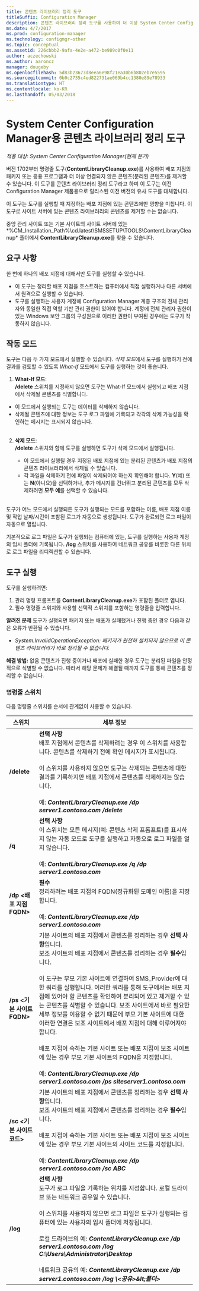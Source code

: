 ```yaml
---
title: 콘텐츠 라이브러리 정리 도구
titleSuffix: Configuration Manager
description: 콘텐츠 라이브러리 정리 도구를 사용하여 더 이상 System Center Configuration Manager 배포와 연관이 없는 분리된 콘텐츠를 제거합니다.
ms.date: 4/7/2017
ms.prod: configuration-manager
ms.technology: configmgr-other
ms.topic: conceptual
ms.assetid: 226cbbb2-9afa-4e2e-a472-be989c0f0e11
author: aczechowski
ms.author: aaroncz
manager: dougeby
ms.openlocfilehash: 5d83b23673d8eea6e98f21ea30b6b802eb7e5595
ms.sourcegitcommit: 0b0c2735c4ed822731ae069b4cc1380e89e78933
ms.translationtype: HT
ms.contentlocale: ko-KR
ms.lasthandoff: 05/03/2018
---
```

# <a name="the-content-library-cleanup-tool-for-system-center-configuration-manager"></a>System Center Configuration Manager용 콘텐츠 라이브러리 정리 도구

*적용 대상: System Center Configuration Manager(현재 분기)*

 버전 1702부터 명령줄 도구(**ContentLibraryCleanup.exe**)를 사용하여 배포 지점의 패키지 또는 응용 프로그램과 더 이상 연결되지 않은 콘텐츠(분리된 콘텐츠)를 제거할 수 있습니다. 이 도구를 콘텐츠 라이브러리 정리 도구라고 하며 이 도구는 이전 Configuration Manager 제품용으로 릴리스된 이전 버전의 유사 도구를 대체합니다.  

이 도구는 도구를 실행할 때 지정하는 배포 지점에 있는 콘텐츠에만 영향을 미칩니다. 이 도구로 사이트 서버에 있는 콘텐츠 라이브러리의 콘텐츠를 제거할 수는 없습니다.

중앙 관리 사이트 또는 기본 사이트의 사이트 서버에 있는 *%CM_Installation_Path%\cd.latest\SMSSETUP\TOOLS\ContentLibraryCleanup\* 폴더에서 **ContentLibraryCleanup.exe**를 찾을 수 있습니다.

## <a name="requirements"></a>요구 사항  
 한 번에 하나의 배포 지점에 대해서만 도구를 실행할 수 있습니다.  
 - 이 도구는 정리할 배포 지점을 호스트하는 컴퓨터에서 직접 실행하거나 다른 서버에서 원격으로 실행할 수 있습니다.
 - 도구를 실행하는 사용자 계정에 Configuration Manager 계층 구조의 전체 관리자와 동일한 직접 역할 기반 관리 권한이 있어야 합니다. 계정에 전체 관리자 권한이 있는 Windows 보안 그룹의 구성원으로 이러한 권한이 부여된 경우에는 도구가 작동하지 않습니다.

## <a name="modes-of-operation"></a>작동 모드
도구는 다음 두 가지 모드에서 실행할 수 있습니다. *삭제 모드*에서 도구를 실행하기 전에 결과를 검토할 수 있도록 *What-If* 모드에서 도구를 실행하는 것이 좋습니다.
  1.    **What-If 모드**:   
      **/delete** 스위치를 지정하지 않으면 도구는 What-If 모드에서 실행되고 배포 지점에서 삭제될 콘텐츠를 식별합니다.
   - 이 모드에서 실행되는 도구는 데이터를 삭제하지 않습니다.
   - 삭제될 콘텐츠에 대한 정보는 도구 로그 파일에 기록되고 각각의 삭제 가능성을 확인하는 메시지는 표시되지 않습니다.  
      </br>   

  2. **삭제 모드**:   
    **/delete** 스위치와 함께 도구를 실행하면 도구가 삭제 모드에서 실행됩니다.

     - 이 모드에서 실행될 경우 지정된 배포 지점에 있는 분리된 콘텐츠가 배포 지점의 콘텐츠 라이브러리에서 삭제될 수 있습니다.
     -  각 파일을 삭제하기 전에 파일이 삭제되어야 하는지 확인해야 합니다.  **Y**(예) 또는 **N**(아니요)을 선택하거나, 추가 메시지를 건너뛰고 분리된 콘텐츠를 모두 삭제하려면 **모두 예**를 선택할 수 있습니다.  
     </br>

도구가 어느 모드에서 실행되든 도구가 실행되는 모드를 포함하는 이름, 배포 지점 이름 및 작업 날짜/시간이 포함된 로그가 자동으로 생성됩니다. 도구가 완료되면 로그 파일이 자동으로 열립니다.

기본적으로 로그 파일은 도구가 실행되는 컴퓨터에 있는, 도구를 실행하는 사용자 계정의 임시 폴더에 기록됩니다. **/log** 스위치를 사용하여 네트워크 공유를 비롯한 다른 위치로 로그 파일을 리디렉션할 수 있습니다.


## <a name="run-the-tool"></a>도구 실행
도구를 실행하려면:
1. 관리 명령 프롬프트를 **ContentLibraryCleanup.exe**가 포함된 폴더로 엽니다.  
2. 필수 명령줄 스위치와 사용할 선택적 스위치를 포함하는 명령줄을 입력합니다.

**알려진 문제** 도구가 실행되면 패키지 또는 배포가 실패했거나 진행 중인 경우 다음과 같은 오류가 반환될 수 있습니다.
-  *System.InvalidOperationException: <packageID> 패키지가 완전히 설치되지 않으므로 이 콘텐츠 라이브러리가 바로 정리될 수 없습니다.*

**해결 방법:** 없음 콘텐츠가 진행 중이거나 배포에 실패한 경우 도구는 분리된 파일을 안정적으로 식별할 수 없습니다. 따라서 해당 문제가 해결될 때까지 도구를 통해 콘텐츠를 정리할 수 없습니다.

### <a name="command-line-switches"></a>명령줄 스위치  
다음 명령줄 스위치를 순서에 관계없이 사용할 수 있습니다.   

|스위치|세부 정보|
|---------|-------|
|**/delete**  |**선택 사항** </br> 배포 지점에서 콘텐츠를 삭제하려는 경우 이 스위치를 사용합니다. 콘텐츠를 삭제하기 전에 확인 메시지가 표시됩니다. </br></br> 이 스위치를 사용하지 않으면 도구는 삭제되는 콘텐츠에 대한 결과를 기록하지만 배포 지점에서 콘텐츠를 삭제하지는 않습니다. </br></br> 예: ***ContentLibraryCleanup.exe /dp server1.contoso.com /delete*** |
| **/q**       |**선택 사항** </br> 이 스위치는 모든 메시지(예: 콘텐츠 삭제 프롬프트)를 표시하지 않는 자동 모드로 도구를 실행하고 자동으로 로그 파일을 열지 않습니다. </br></br> 예: ***ContentLibraryCleanup.exe /q /dp server1.contoso.com*** |
| **/dp &lt;배포 지점 FQDN>**  | **필수** </br> 정리하려는 배포 지점의 FQDN(정규화된 도메인 이름)을 지정합니다. </br></br> 예: ***ContentLibraryCleanup.exe /dp server1.contoso.com***|
| **/ps &lt;기본 사이트 FQDN>**       | 기본 사이트의 배포 지점에서 콘텐츠를 정리하는 경우 **선택 사항**입니다.</br>보조 사이트의 배포 지점에서 콘텐츠를 정리하는 경우 **필수**입니다. </br></br>이 도구는 부모 기본 사이트에 연결하여 SMS_Provider에 대 한 쿼리를 실행합니다. 이러한 쿼리를 통해 도구에서는 배포 지점에 있어야 할 콘텐츠를 확인하여 분리되어 있고 제거할 수 있는 콘텐츠를 식별할 수 있습니다. 보조 사이트에서 바로 필요한 세부 정보를 이용할 수 없기 때문에 부모 기본 사이트에 대한 이러한 연결은 보조 사이트에서 배포 지점에 대해 이루어져야 합니다.</br></br> 배포 지점이 속하는 기본 사이트 또는 배포 지점이 보조 사이트에 있는 경우 부모 기본 사이트의 FQDN을 지정합니다. </br></br> 예: ***ContentLibraryCleanup.exe /dp server1.contoso.com /ps siteserver1.contoso.com*** |
| **/sc &lt;기본 사이트 코드>**  | 기본 사이트의 배포 지점에서 콘텐츠를 정리하는 경우 **선택 사항**입니다.</br>보조 사이트의 배포 지점에서 콘텐츠를 정리하는 경우 **필수**입니다. </br></br> 배포 지점이 속하는 기본 사이트 또는 배포 지점이 보조 사이트에 있는 경우 부모 기본 사이트의 사이트 코드를 지정합니다.</br></br> 예: ***ContentLibraryCleanup.exe /dp server1.contoso.com /sc ABC*** |
| **/log <log file directory>**       |**선택 사항** </br> 도구가 로그 파일을 기록하는 위치를 지정합니다. 로컬 드라이브 또는 네트워크 공유일 수 있습니다.</br></br> 이 스위치를 사용하지 않으면 로그 파일은 도구가 실행되는 컴퓨터에 있는 사용자의 임시 폴더에 저장됩니다.</br></br> 로컬 드라이브의 예: ***ContentLibraryCleanup.exe /dp server1.contoso.com /log C:\Users\Administrator\Desktop*** </br></br>네트워크 공유의 예: ***ContentLibraryCleanup.exe /dp server1.contoso.com /log \\&lt;공유>\&lt;폴더>***|
